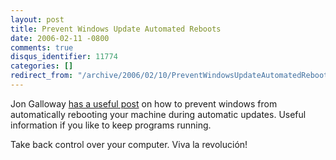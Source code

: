 ```yaml
---
layout: post
title: Prevent Windows Update Automated Reboots
date: 2006-02-11 -0800
comments: true
disqus_identifier: 11774
categories: []
redirect_from: "/archive/2006/02/10/PreventWindowsUpdateAutomatedReboots.aspx/"
---
```


Jon Galloway [has a useful
post](http://weblogs.asp.net/jgalloway/archive/2006/02/11/438009.aspx "Steps to Prevent Automatic Reboots")
on how to prevent windows from automatically rebooting your machine
during automatic updates. Useful information if you like to keep
programs running.

Take back control over your computer. Viva la revolución!

